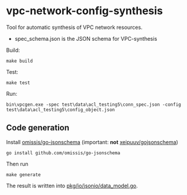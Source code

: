 # vpc-network-config-synthesis
Tool for automatic synthesis of VPC network resources.

* spec_schema.json is the JSON schema for VPC-synthesis

Build:

```commandline
make build
```

Test:

```commandline
make test
```

Run:

```
bin\vpcgen.exe -spec test\data\acl_testing5\conn_spec.json -config test\data\acl_testing5\config_object.json
```

## Code generation

Install [omissis/go-jsonschema](https://github.com/omissis/go-jsonschema) (important: **not** [xeipuuv/gojsonschema](https://github.com/xeipuuv/gojsonschema))

```commandline
go install github.com/omissis/go-jsonschema
```

Then run

```commandline
make generate
```

The result is written into [pkg/io/jsonio/data_model.go](pkg/io/jsonio/data_model.go).
